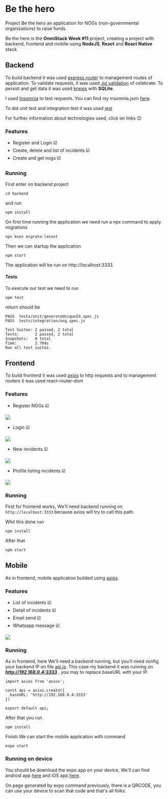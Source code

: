 # Be the hero
Project Be the hero an application for NOGs (non-governmental organizations) to raise funds.

Be the hero is the __OmniStack Week #11__ project, creating a project with backend, frontend and mobile using __NodeJS__, __React__ and __React Native__ stack.

## Backend
To build backend it was used [express router](https://expressjs.com/pt-br/guide/routing.html) to management routes of application. To validate requests, it was used [Joi validation](https://github.com/arb/celebrate) of celebrate. To persist and get data it was used [knexjs](http://knexjs.org/) with __SQLite__.

I used [Insomnia](https://insomnia.rest/download/) to test requests. You can find my insomnia.json [here](/backend/insomnia.json).

To did unit test and integration test it was used [jest](https://jestjs.io/)

For further information about technologies used, click on links :wink:

### Features
- Register and Login :ballot_box_with_check:
- Create, delete and list of incidents :ballot_box_with_check:
- Create and get nogs :ballot_box_with_check:

### Running
First enter on backend project

`cd backend`

and run 

`npm install`

On first time running the application we need run a npx command to apply migrations

`npx knex migrate:latest`

Then we can startup the application

`npm start`

The application will be run on http://localhost:3333.

#### Tests

To execute our test we need to run 

`npm test`

return should be

```
PASS  tests/unit/generateUniqueId.spec.js
PASS  tests/integration/ong.spec.js

Test Suites: 2 passed, 2 total
Tests:       2 passed, 2 total
Snapshots:   0 total
Time:        2.704s
Ran all test suites.
```

## Frontend
To build frontend it was used [axios](https://github.com/axios/axios) to http requests and to management routers it was used react-router-dom

### Features
- Register NOGs :ballot_box_with_check:

![](/frontend/screenshot/register.png)

- Login :ballot_box_with_check:

![](/frontend/screenshot/login.png)

- New incidents :ballot_box_with_check:

![](/frontend/screenshot/incident.png)

- Profile listing incidents :ballot_box_with_check:

![](/frontend/screenshot/profile.png)

### Running
First for frontend works, We'll need backend running on `http://localhost:3333` because axios will try to call this path.

Whit this done run 

`npm install`

After that

`npm start`

## Mobile
As in frontend, mobile application builded using [axios](https://github.com/axios/axios).

### Features
- List of incidents :ballot_box_with_check:
- Detail of incidents :ballot_box_with_check:
- Email send :ballot_box_with_check:
- Whatsapp message :ballot_box_with_check:

![](/mobile/screenrecord/record.gif)

### Running
As in frontend, here We'll need a backend running, but you'll need vonfig your backend IP on file [api.js](/mobile/src/services/api.js).
This case my backend it was running on ___http://192.168.0.4:3333___ , you may to replace baseURL with your IP.

```
import axios from 'axios';

const api = axios.create({
  baseURL: 'http://192.168.0.4:3333'
})

export default api;
```
After that you run

`npm install`

Finish We can start the mobile application with command

`expo start`

### Running on device
You should be download the expo app on your device, We'll can find android app [here](https://play.google.com/store/apps/details?id=host.exp.exponent&hl=pt_BR)
and iOS app [here](https://apps.apple.com/br/app/expo-client/id982107779).

On page generated by expo command previously, there is a QRCODE, you can use your device to scan that code and that's all folks.
